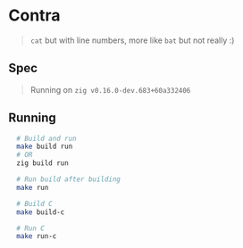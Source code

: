 # Contra

> `cat` but with line numbers, more like `bat` but not really :)

## Spec
> Running on `zig v0.16.0-dev.683+60a332406`

## Running
```sh
  # Build and run
  make build run
  # OR
  zig build run

  # Run build after building
  make run

  # Build C
  make build-c

  # Run C
  make run-c
```
